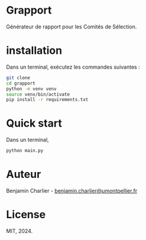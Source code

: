 # Grapport

Générateur de rapport pour les Comités de Sélection.

# installation

Dans un terminal, exécutez les commandes suivantes :
```bash
git clone 
cd grapport
python -m venv venv
source venv/bin/activate
pip install -r requirements.txt
```

# Quick start

Dans un terminal,
```bash
python main.py
```

# Auteur

Benjamin Charlier - [benjamin.charlier@umontpellier.fr](mailto:benjamin.charlier@umontpellier.fr)

# License

MIT, 2024.